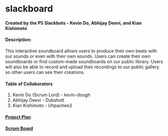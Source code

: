 # slackboard
#### Created by the P5 Slackbots -  Kevin Do, Abhijay Deevi, and Kian Kishimoto


#### Description:
This interactive soundboard allows users to produce their own beats with our sounds or even with their own sounds. Users can create their own soundboards or find custom-made soundboards on our public library. Users will also be able to record and upload their recordings to our public gallery so other users can see their creations.




#### Table of Collaborators
 1. Kevin Do (Scrum Lord) - kevin-dough
 2. Abhijay Deevi - Dubshott
 3. Kian Kishimoto - Uhpachee2


#### [Project Plan](https://docs.google.com/document/d/1AE2wDFp38JuWuyR5VViy-U6sAXsbcRyoU44dgAqBC0o/edit)
#### [Scrum Board](https://github.com/kevin-dough/p5slackbots/projects/1)
